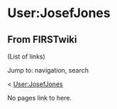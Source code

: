 # User:JosefJones

## From FIRSTwiki

(List of links)

Jump to: navigation, search

< [User:JosefJones](/index.php?title=User:JosefJones&action=edit&redirect=no "User:JosefJones")

No pages link to here.
